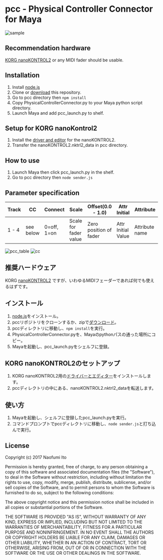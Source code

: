 # pcc - Physical Controller Connector for Maya

![sample](http://itonaofumi.github.io/pcc/sample.png)

## Recommendation hardware
[KORG nanoKONTROL2](http://www.korg.com/jp/products/computergear/nanokontrol2/) or any MIDI fader should be usable.

## Installation
1. Install [node.js](https://nodejs.org/)
2. Clone or [download](https://github.com/itonaofumi/pcc/archive/master.zip) this repository.
3. Go to pcc directory then `npm install`
4. Copy PhysicalControllerConnector.py to your Maya python script directory.
5. Launch Maya and add pcc_launch.py to shelf.

## Setup for KORG nanoKontrol2
1. Install the [driver and editor](http://www.korg.com/jp/support/download/product/0/159/#software) for the nanoKONTROL2.
2. Transfer the nanoKONTROL2.nktrl2_data in pcc directory.

## How to use
1. Launch Maya then click pcc_launch.py in the shelf.
2. Go to pcc directory then `node sender.js`


## Parameter specification
|Track|CC|Connect|Scale|Offset(0.0 - 1.0)|Attr Initial|Attribute|
|-----|--|-------|-----|------|------------|---------|
|1 - 4|see below|0=off, 1=on|Scale for fader value|Zero position of fader|Attr Initial Value|Attribute name|

![pcc_table](http://itonaofumi.github.io/pcc/pcc_table.png)
![cc](http://itonaofumi.github.io/pcc/nanoKONTROL2CC.png)

## 推奨ハードウェア
KORG [nanoKONTROL2](http://www.korg.com/jp/products/computergear/nanokontrol2/)
ですが、いわゆるMIDIフェーダーであれば何でも使えるはずです。

## インストール
1. [node.js](https://nodejs.org/)をインストール。
2. pccリポジトリをクローンするか、zipで[ダウンロード](https://github.com/itonaofumi/pcc/archive/master.zip)。
3. pccディレクトリに移動し、`npm install`を実行。
4. PhysicalControllerConnector.pyを、Mayaのpythonパスの通った場所にコピー。
5. Mayaを起動し、pcc_launch.pyをシェルフに登録。

## KORG nanoKONTROL2のセットアップ
1. KORG nanoKONTROL2用の[ドライバーとエディター](http://www.korg.com/jp/support/download/product/0/159/#software)をインストールします。
2. pccディレクトリの中にある、nanoKONTROL2.nktrl2_dataを転送します。

## 使い方
1. Mayaを起動し、シェルフに登録したpcc_launch.pyを実行。
2. コマンドプロンプトでpccディレクトリに移動し、`node sender.js`と打ち込んで実行。

## License
Copyright (c) 2017 Naofumi Ito

Permission is hereby granted, free of charge, to any person obtaining a copy
of this software and associated documentation files (the "Software"), to deal
in the Software without restriction, including without limitation the rights
to use, copy, modify, merge, publish, distribute, sublicense, and/or sell
copies of the Software, and to permit persons to whom the Software is
furnished to do so, subject to the following conditions:

The above copyright notice and this permission notice shall be included in all
copies or substantial portions of the Software.

THE SOFTWARE IS PROVIDED "AS IS", WITHOUT WARRANTY OF ANY KIND, EXPRESS OR
IMPLIED, INCLUDING BUT NOT LIMITED TO THE WARRANTIES OF MERCHANTABILITY,
FITNESS FOR A PARTICULAR PURPOSE AND NONINFRINGEMENT. IN NO EVENT SHALL THE
AUTHORS OR COPYRIGHT HOLDERS BE LIABLE FOR ANY CLAIM, DAMAGES OR OTHER
LIABILITY, WHETHER IN AN ACTION OF CONTRACT, TORT OR OTHERWISE, ARISING FROM,
OUT OF OR IN CONNECTION WITH THE SOFTWARE OR THE USE OR OTHER DEALINGS IN THE
SOFTWARE.
